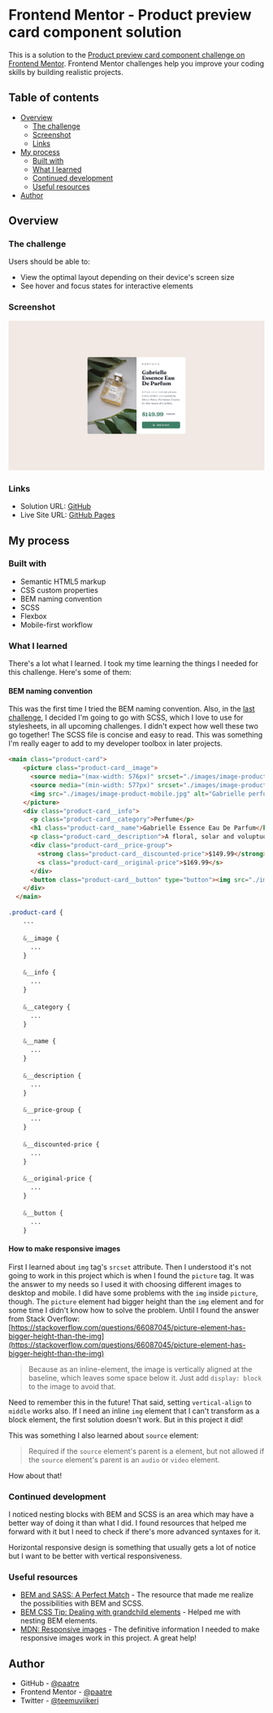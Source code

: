 # Frontend Mentor - Product preview card component solution

This is a solution to the [Product preview card component challenge on Frontend Mentor](https://www.frontendmentor.io/challenges/product-preview-card-component-GO7UmttRfa). Frontend Mentor challenges help you improve your coding skills by building realistic projects. 

## Table of contents

- [Overview](#overview)
  - [The challenge](#the-challenge)
  - [Screenshot](#screenshot)
  - [Links](#links)
- [My process](#my-process)
  - [Built with](#built-with)
  - [What I learned](#what-i-learned)
  - [Continued development](#continued-development)
  - [Useful resources](#useful-resources)
- [Author](#author)

## Overview

### The challenge

Users should be able to:

- View the optimal layout depending on their device's screen size
- See hover and focus states for interactive elements

### Screenshot

![Screenshot of the page](./screenshot.jpg)

### Links

- Solution URL: [GitHub](https://github.com/paatre/product-preview-card-component-main)
- Live Site URL: [GitHub Pages](https://paatre.github.io/product-preview-card-component-main)

## My process

### Built with

- Semantic HTML5 markup
- CSS custom properties
- BEM naming convention
- SCSS
- Flexbox
- Mobile-first workflow

### What I learned

There's a lot what I learned. I took my time learning the things I needed for this challenge. Here's some of them:

#### BEM naming convention

This was the first time I tried the BEM naming convention. Also, in the [last challenge](https://github.com/paatre/qr-code-component-main), I decided I'm going to go with SCSS, which I love to use for stylesheets, in all upcoming challenges. I didn't expect how well these two go together! The SCSS file is concise and easy to read. This was something I'm really eager to add to my developer toolbox in later projects.

```html
<main class="product-card">
    <picture class="product-card__image">
      <source media="(max-width: 576px)" srcset="./images/image-product-mobile.jpg">
      <source media="(min-width: 577px)" srcset="./images/image-product-desktop.jpg">
      <img src="./images/image-product-mobile.jpg" alt="Gabrielle perfume from CHANEL">
    </picture>
    <div class="product-card__info">
      <p class="product-card__category">Perfume</p>
      <h1 class="product-card__name">Gabrielle Essence Eau De Parfum</h1>
      <p class="product-card__description">A floral, solar and voluptuous interpretation composed by Olivier Polge, Perfumer-Creator for the House of CHANEL.</p>
      <div class="product-card__price-group">
        <strong class="product-card__discounted-price">$149.99</strong>
        <s class="product-card__original-price">$169.99</s>
      </div>
      <button class="product-card__button" type="button"><img src="./images/icon-cart.svg" alt="Shopping cart icon">Add to Cart</button>
    </div>
  </main>
```
```scss
.product-card {
    ...

    &__image {
      ...
    }

    &__info {
      ...
    }

    &__category {
      ...
    }

    &__name {
      ...
    }

    &__description {
      ...
    }

    &__price-group {
      ...
    }

    &__discounted-price {
      ...
    }

    &__original-price {
      ...
    }

    &__button {
      ...
    }
```

#### How to make responsive images

First I learned about `img` tag's `srcset` attribute. Then I understood it's not going to work in this project which is when I found the `picture` tag. It was the answer to my needs so I used it with choosing different images to desktop and mobile. I did have some problems with the `img` inside `picture`, though. The `picture` element had bigger height than the `img` element and for some time I didn't know how to solve the problem. Until I found the answer from Stack Overflow: [https://stackoverflow.com/questions/66087045/picture-element-has-bigger-height-than-the-img](https://stackoverflow.com/questions/66087045/picture-element-has-bigger-height-than-the-img)

> Because as an inline-element, the image is vertically aligned at the baseline, which leaves some space below it. Just add `display: block` to the image to avoid that.

Need to remember this in the future! That said, setting `vertical-align` to `middle` works also. If I need an inline `img` element that I can't transform as a block element, the first solution doesn't work. But in this project it did!

This was something I also learned about `source` element:

> Required if the `source` element's parent is a <picture> element, but not allowed if the `source` element's parent is an `audio` or `video` element.

How about that!

### Continued development

I noticed nesting blocks with BEM and SCSS is an area which may have a better way of doing it than what I did. I found resources that helped me forward with it but I need to check if there's more advanced syntaxes for it.

Horizontal responsive design is something that usually gets a lot of notice but I want to be better with vertical responsiveness.

### Useful resources

- [BEM and SASS: A Perfect Match](https://andrew-barnes.medium.com/bem-and-sass-a-perfect-match-5e48d9bc3894) - The resource that made me realize the possibilities with BEM and SCSS.
- [BEM CSS Tip: Dealing with grandchild elements](https://andrew-barnes.medium.com/bem-css-tip-dealing-with-grandchild-elements-d7378b51e722) - Helped me with nesting BEM elements.
- [MDN: Responsive images](https://developer.mozilla.org/en-US/docs/Learn/HTML/Multimedia_and_embedding/Responsive_images) - The definitive information I needed to make responsive images work in this project. A great help!

## Author

- GitHub - [@paatre](https://github.com/paatre/)
- Frontend Mentor - [@paatre](https://www.frontendmentor.io/profile/paatre)
- Twitter - [@teemuviikeri](https://twitter.com/TeemuViikeri)

